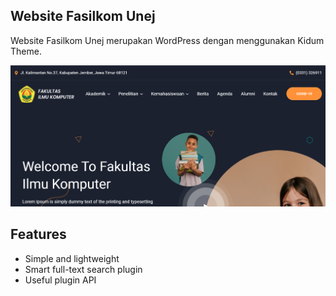 ## Website Fasilkom Unej

Website Fasilkom Unej merupakan WordPress dengan menggunakan Kidum Theme.

![Homepage](_images/homepage.png "Homepage")

## Features

- Simple and lightweight
- Smart full-text search plugin
- Useful plugin API
